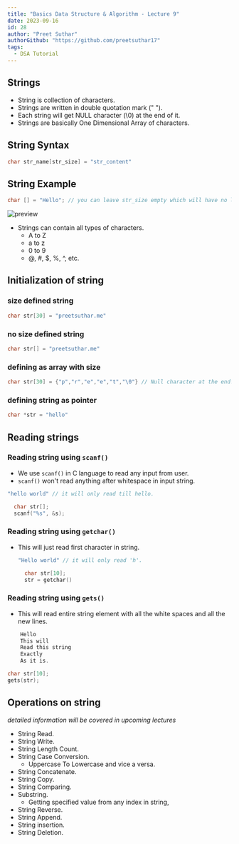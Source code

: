 ```yaml
---
title: "Basics Data Structure & Algorithm - Lecture 9"
date: 2023-09-16
id: 28
author: "Preet Suthar"
authorGithub: "https://github.com/preetsuthar17"
tags:
  - DSA Tutorial
---
```


## Strings

- String is collection of characters.
- Strings are written in double quotation mark (" ").
- Each string will get NULL character (\0) at the end of it.
- Strings are basically One Dimensional Array of characters.

## String Syntax

```c
char str_name[str_size] = "str_content"
```

## String Example

```c
char [] = "Hello"; // you can leave str_size empty which will have no limit in str_content.
```

![preview](https://i.imgur.com/LPuCOjC.png)

- Strings can contain all types of characters.
  - A to Z
  - a to z
  - 0 to 9
  - @, #, $, %, ^, etc.

## Initialization of string

### size defined string

```c
char str[30] = "preetsuthar.me"
```

### no size defined string

```c
char str[] = "preetsuthar.me"
```

### defining as array with size

```c
char str[30] = {"p","r","e","e","t","\0"} // Null character at the end.
```

### defining string as pointer

```c
char *str = "hello"
```

## Reading strings

### Reading string using `scanf()`

- We use `scanf()` in C language to read any input from user.
- `scanf()` won't read anything after whitespace in input string.

```c
"hello world" // it will only read till hello.
```

```c
  char str[];
  scanf("%s", &s);
```

### Reading string using `getchar()`

- This will just read first character in string.

  ```c
  "Hello world" // it will only read 'h'.
  ```

  ```c
    char str[10];
    str = getchar()
  ```

### Reading string using `gets()`

- This will read entire string element with all the white spaces and all the new lines.

```c
    Hello
    This will
    Read this string
    Exactly
    As it is.
```

```c
char str[10];
gets(str);
```

## Operations on string

_detailed information will be covered in upcoming lectures_

- String Read.
- String Write.
- String Length Count.
- String Case Conversion.
  - Uppercase To Lowercase and vice a versa.
- String Concatenate.
- String Copy.
- String Comparing.
- Substring.
  - Getting specified value from any index in string,
- String Reverse.
- String Append.
- String insertion.
- String Deletion.
